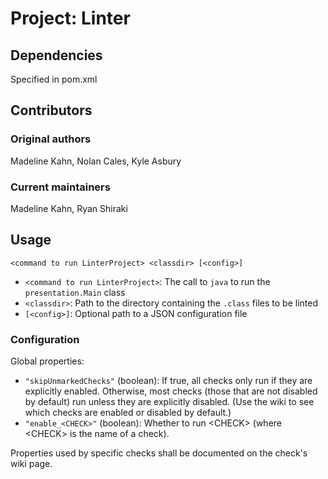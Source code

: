 # Project: Linter

## Dependencies
Specified in pom.xml

## Contributors

### Original authors

Madeline Kahn, Nolan Cales, Kyle Asbury

### Current maintainers

Madeline Kahn, Ryan Shiraki

## Usage

`<command to run LinterProject> <classdir> [<config>]`

* `<command to run LinterProject>`: The call to `java` to run the `presentation.Main` class
* `<classdir>`: Path to the directory containing the `.class` files to be linted
* `[<config>]`: Optional path to a JSON configuration file

### Configuration

Global properties:

* `"skipUnmarkedChecks"` (boolean): If true, all checks only run if they are explicitly enabled. Otherwise, most checks (those that are not disabled by default) run unless they are explicitly disabled. (Use the wiki to see which checks are enabled or disabled by default.)
* `"enable_<CHECK>"` (boolean): Whether to run &lt;CHECK&gt; (where &lt;CHECK&gt; is the name of a check).

Properties used by specific checks shall be documented on the check's wiki page.
